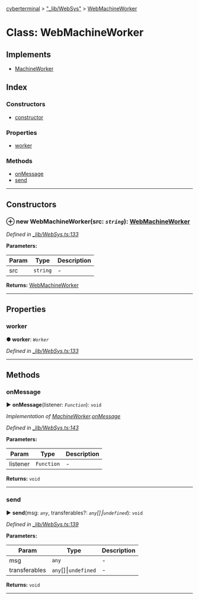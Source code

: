 [cyberterminal](../README.md) > ["_lib/WebSys"](../modules/__lib_websys_.md) > [WebMachineWorker](../classes/__lib_websys_.webmachineworker.md)



# Class: WebMachineWorker

## Implements

* [MachineWorker](../interfaces/__lib_machineworker_.machineworker.md)

## Index

### Constructors

* [constructor](__lib_websys_.webmachineworker.md#constructor)


### Properties

* [worker](__lib_websys_.webmachineworker.md#worker)


### Methods

* [onMessage](__lib_websys_.webmachineworker.md#onmessage)
* [send](__lib_websys_.webmachineworker.md#send)



---
## Constructors
<a id="constructor"></a>


### ⊕ **new WebMachineWorker**(src: *`string`*): [WebMachineWorker](__lib_websys_.webmachineworker.md)


*Defined in [_lib/WebSys.ts:133](https://github.com/FantasyInternet/cyberterminal/blob/HEAD/src/script/_lib/WebSys.ts#L133)*



**Parameters:**

| Param | Type | Description |
| ------ | ------ | ------ |
| src | `string`   |  - |





**Returns:** [WebMachineWorker](__lib_websys_.webmachineworker.md)

---


## Properties
<a id="worker"></a>

###  worker

**●  worker**:  *`Worker`* 

*Defined in [_lib/WebSys.ts:133](https://github.com/FantasyInternet/cyberterminal/blob/HEAD/src/script/_lib/WebSys.ts#L133)*





___


## Methods
<a id="onmessage"></a>

###  onMessage

► **onMessage**(listener: *`Function`*): `void`



*Implementation of [MachineWorker](../interfaces/__lib_machineworker_.machineworker.md).[onMessage](../interfaces/__lib_machineworker_.machineworker.md#onmessage)*

*Defined in [_lib/WebSys.ts:143](https://github.com/FantasyInternet/cyberterminal/blob/HEAD/src/script/_lib/WebSys.ts#L143)*



**Parameters:**

| Param | Type | Description |
| ------ | ------ | ------ |
| listener | `Function`   |  - |





**Returns:** `void`





___

<a id="send"></a>

###  send

► **send**(msg: *`any`*, transferables?: *`any`[]⎮`undefined`*): `void`



*Defined in [_lib/WebSys.ts:139](https://github.com/FantasyInternet/cyberterminal/blob/HEAD/src/script/_lib/WebSys.ts#L139)*



**Parameters:**

| Param | Type | Description |
| ------ | ------ | ------ |
| msg | `any`   |  - |
| transferables | `any`[]⎮`undefined`   |  - |





**Returns:** `void`





___


